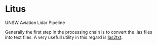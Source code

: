 # Litus
UNSW Aviation Lidar Pipeline

Generally  the first step in the processing chain is to convert the .las files into text files.
A very usefull utility in this regard is [las2txt](http://www.liblas.org/utilities/las2txt.html). 


